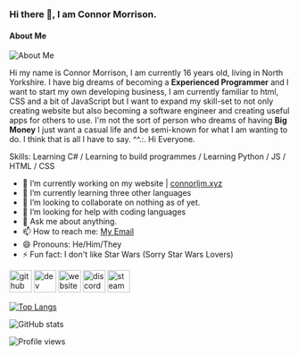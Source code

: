 ### Hi there 👋, I am Connor Morrison.
#### About Me
![About Me](https://wallpapercave.com/wp/wp1828900.png)

Hi my name is Connor Morrison, I am currently 16 years old, living in North Yorkshire. I have big dreams of becoming a **Experienced Programmer** and I want to start my own developing business, I am currently familiar to html, CSS and a bit of JavaScript but I want to expand my skill-set to not only creating website but also becoming a software engineer and creating useful apps for others to use. I'm not the sort of person who dreams of having **Big Money** I just want a casual life and be semi-known for what I am wanting to do. I think that is all I have to say. ^^.:. Hi Everyone.

Skills: Learning C# / Learning to build programmes / Learning Python / JS / HTML / CSS

- 🔭 I’m currently working on my website | [connorljm.xyz](https://connorljm.xyz) 
- 🌱 I’m currently learning three other languages 
- 👯 I’m looking to collaborate on nothing as of yet. 
- 🤔 I’m looking for help with coding languages 
- 💬 Ask me about anything. 
- 📫 How to reach me: [My Email](mailto:connorlj@connorljm.xyz) 
- 😄 Pronouns: He/Him/They 
- ⚡ Fun fact: I don't like Star Wars (Sorry Star Wars Lovers) 


[<img src='https://cdn.jsdelivr.net/npm/simple-icons@3.0.1/icons/github.svg' alt='github' height='40'>](https://github.com/Connor-TradeMark)  [<img src='https://cdn.jsdelivr.net/npm/simple-icons@3.0.1/icons/dev-dot-to.svg' alt='dev' height='40'>](https://dev.to/https://dev.to/connormorrison)  [<img src='https://cdn.jsdelivr.net/npm/simple-icons@3.0.1/icons/icloud.svg' alt='website' height='40'>](https://connorljm.xyz)  [<img src='https://cdn.jsdelivr.net/npm/simple-icons@3.0.1/icons/discord.svg' alt='discord' height='40'>](https://discord.gg/j4AHjKjk9P)  [<img src='https://cdn.jsdelivr.net/npm/simple-icons@3.0.1/icons/steam.svg' alt='steam' height='40'>](https://steamcommunity.com/id/ConnorLJM/)   

[![Top Langs](https://github-readme-stats.vercel.app/api/top-langs/?username=Connor-TradeMark)](https://github.com/anuraghazra/github-readme-stats)

![GitHub stats](https://github-readme-stats.vercel.app/api?username=Connor-TradeMark&show_icons=true)  

![Profile views](https://gpvc.arturio.dev/Connor-TradeMark)  
